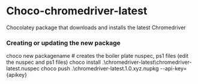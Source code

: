# Choco-chromedriver-latest
Chocolatey package that downloads and installs the latest Chromedriver

### Creating or updating the new package
  choco new packagename # creates the boiler plate nuspec, ps1 files
  (edit the nuspec and ps1 files)
  choco install .\chromedriver-latest\chromedriver-latest.nuspec
  choco push .\chromedriver-latest.1.0.xyz.nupkg  --api-key={apikey}
